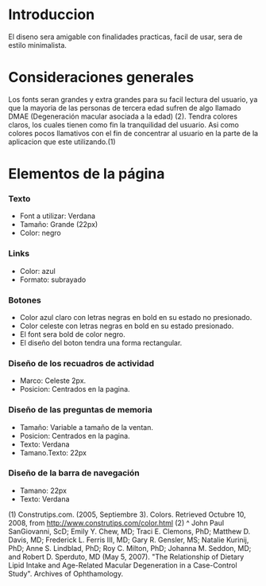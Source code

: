 # Introduccion #

El diseno sera amigable con finalidades practicas, facil de usar, sera de estilo minimalista.

# Consideraciones generales #

Los fonts seran grandes y extra grandes para su facil lectura del usuario, ya que la mayoria de las personas de tercera edad sufren de algo llamado DMAE (Degeneración macular asociada a la edad) (2). Tendra colores claros, los cuales tienen como fin la tranquilidad del usuario. Asi como colores pocos llamativos con el fin de concentrar al usuario en la parte de la aplicacion que este utilizando.(1)

# Elementos de la página #
### Texto ###
  * Font a utilizar: Verdana
  * Tamaño: Grande (22px)
  * Color: negro

### Links ###
  * Color: azul
  * Formato: subrayado

### Botones ###
  * Color azul claro con letras negras en bold en su estado no presionado.
  * Color celeste con letras negras en bold en su estado presionado.
  * El font sera bold de color negro.
  * El diseño del boton tendra una forma rectangular.

### Diseño de los recuadros de actividad ###
  * Marco: Celeste 2px.
  * Posicion: Centrados en la pagina.

### Diseño de las preguntas de memoria ###
  * Tamaño: Variable a tamaño de la ventan.
  * Posicion: Centrados en la pagina.
  * Texto: Verdana
  * Tamano.Texto: 22px

### Diseño de la barra de navegación ###
  * Tamano: 22px
  * Texto: Verdana

(1) Construtips.com. (2005, Septiembre 3). Colors. Retrieved Octubre 10, 2008, from http://www.construtips.com/color.html
(2) ^ John Paul SanGiovanni, ScD; Emily Y. Chew, MD; Traci E. Clemons, PhD; Matthew D. Davis, MD; Frederick L. Ferris III, MD; Gary R. Gensler, MS; Natalie Kurinij, PhD; Anne S. Lindblad, PhD; Roy C. Milton, PhD; Johanna M. Seddon, MD; and Robert D. Sperduto, MD (May 5, 2007). "The Relationship of Dietary Lipid Intake and Age-Related Macular Degeneration in a Case-Control Study". Archives of Ophthamology.